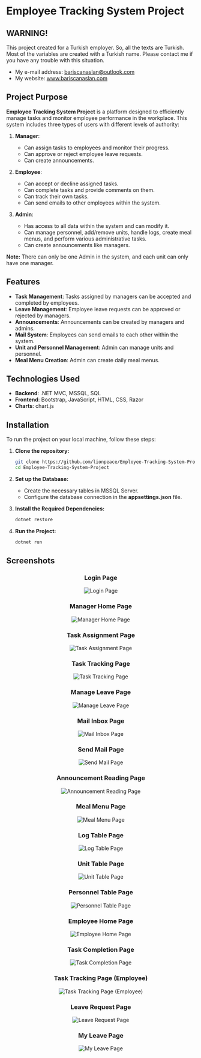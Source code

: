 # Employee Tracking System Project

## WARNING! 

This project created for a Turkish employer. So, all the texts are Turkish. Most of the variables are created with a Turkish name. Please contact me if you have any trouble with this situation.
- My e-mail address: bariscanaslan@outlook.com
- My website: www.bariscanaslan.com


## Project Purpose

**Employee Tracking System Project** is a platform designed to efficiently manage tasks and monitor employee performance in the workplace. This system includes three types of users with different levels of authority:

1. **Manager**:
   - Can assign tasks to employees and monitor their progress.
   - Can approve or reject employee leave requests.
   - Can create announcements.

2. **Employee**:
   - Can accept or decline assigned tasks.
   - Can complete tasks and provide comments on them.
   - Can track their own tasks. 
   - Can send emails to other employees within the system.

3. **Admin**:
   - Has access to all data within the system and can modify it.
   - Can manage personnel, add/remove units, handle logs, create meal menus, and perform various administrative tasks.
   - Can create announcements like managers.

**Note:** There can only be one Admin in the system, and each unit can only have one manager.

## Features

- **Task Management**: Tasks assigned by managers can be accepted and completed by employees.
- **Leave Management**: Employee leave requests can be approved or rejected by managers.
- **Announcements**: Announcements can be created by managers and admins.
- **Mail System**: Employees can send emails to each other within the system.
- **Unit and Personnel Management**: Admin can manage units and personnel.
- **Meal Menu Creation**: Admin can create daily meal menus.

## Technologies Used

- **Backend**: .NET MVC, MSSQL, SQL
- **Frontend**: Bootstrap, JavaScript, HTML, CSS, Razor
- **Charts**: chart.js

## Installation

To run the project on your local machine, follow these steps:

1. **Clone the repository:**

   ```bash
   git clone https://github.com/lionpeace/Employee-Tracking-System-Project.git
   cd Employee-Tracking-System-Project

2. **Set up the Database:**

   - Create the necessary tables in MSSQL Server.
   - Configure the database connection in the **appsettings.json** file.

3. **Install the Required Dependencies:**

   ```bash
   dotnet restore

4. **Run the Project:**

   ```bash
   dotnet run

## Screenshots

<div align="center">

### Login Page
<img src="https://bariscanaslan.com/Github/Employee-Tracking-System-Project/1.png" alt="Login Page"/>

### Manager Home Page
<img src="https://bariscanaslan.com/Github/Employee-Tracking-System-Project/2.png" alt="Manager Home Page"/>

### Task Assignment Page
<img src="https://bariscanaslan.com/Github/Employee-Tracking-System-Project/3.png" alt="Task Assignment Page"/>

### Task Tracking Page
<img src="https://bariscanaslan.com/Github/Employee-Tracking-System-Project/4.png" alt="Task Tracking Page"/>

### Manage Leave Page
<img src="https://bariscanaslan.com/Github/Employee-Tracking-System-Project/5.png" alt="Manage Leave Page"/>

### Mail Inbox Page
<img src="https://bariscanaslan.com/Github/Employee-Tracking-System-Project/6.png" alt="Mail Inbox Page"/>

### Send Mail Page
<img src="https://bariscanaslan.com/Github/Employee-Tracking-System-Project/7.png" alt="Send Mail Page"/>

### Announcement Reading Page
<img src="https://bariscanaslan.com/Github/Employee-Tracking-System-Project/8.png" alt="Announcement Reading Page"/>

### Meal Menu Page
<img src="https://bariscanaslan.com/Github/Employee-Tracking-System-Project/9.png" alt="Meal Menu Page"/>

### Log Table Page
<img src="https://bariscanaslan.com/Github/Employee-Tracking-System-Project/10.png" alt="Log Table Page"/>

### Unit Table Page
<img src="https://bariscanaslan.com/Github/Employee-Tracking-System-Project/11.png" alt="Unit Table Page"/>

### Personnel Table Page
<img src="https://bariscanaslan.com/Github/Employee-Tracking-System-Project/12.png" alt="Personnel Table Page"/>

### Employee Home Page
<img src="https://bariscanaslan.com/Github/Employee-Tracking-System-Project/13.png" alt="Employee Home Page"/>

### Task Completion Page
<img src="https://bariscanaslan.com/Github/Employee-Tracking-System-Project/14.png" alt="Task Completion Page"/>

### Task Tracking Page (Employee)
<img src="https://bariscanaslan.com/Github/Employee-Tracking-System-Project/15.png" alt="Task Tracking Page (Employee)"/>

### Leave Request Page
<img src="https://bariscanaslan.com/Github/Employee-Tracking-System-Project/16.png" alt="Leave Request Page"/>

### My Leave Page
<img src="https://bariscanaslan.com/Github/Employee-Tracking-System-Project/17.png" alt="My Leave Page"/>

</div>


